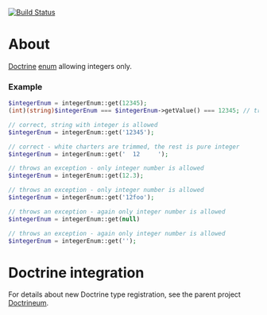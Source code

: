 [![Build Status](https://travis-ci.org/jaroslavtyc/doctrineum-integer.svg?branch=master)](https://travis-ci.org/jaroslavtyc/doctrineum-integer)


# About
[Doctrine](http://www.doctrine-project.org/) [enum](http://en.wikipedia.org/wiki/Enumerated_type) allowing integers only.

### Example
```php
$integerEnum = integerEnum::get(12345);
(int)(string)$integerEnum === $integerEnum->getValue() === 12345; // true

// correct, string with integer is allowed
$integerEnum = integerEnum::get('12345');

// correct - white charters are trimmed, the rest is pure integer
$integerEnum = integerEnum::get('  12     ');

// throws an exception - only integer number is allowed
$integerEnum = integerEnum::get(12.3);

// throws an exception - only integer number is allowed
$integerEnum = integerEnum::get('12foo');

// throws an exception - again only integer number is allowed
$integerEnum = integerEnum::get(null)

// throws an exception - again only integer number is allowed
$integerEnum = integerEnum::get('');
```

# Doctrine integration
For details about new Doctrine type registration, see the parent project [Doctrineum](https://github.com/jaroslavtyc/doctrineum).
